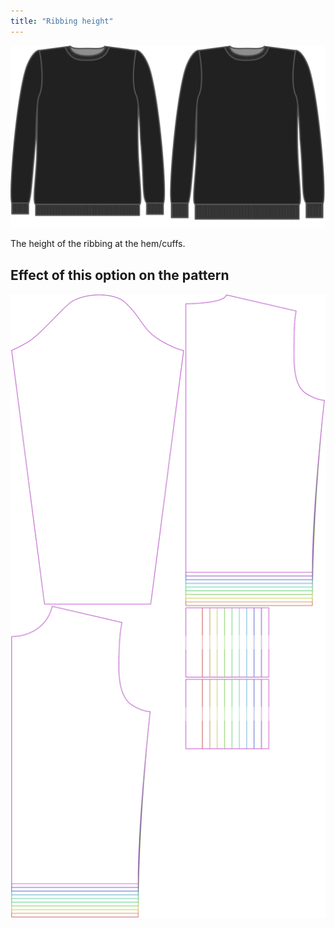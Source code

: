 ```yaml
---
title: "Ribbing height"
---
```


![Ribbing height](ribbingheight.svg)

The height of the ribbing at the hem/cuffs.

## Effect of this option on the pattern

![This image shows the effect of this option by superimposing several variants that have a different value for this option](sven_ribbingheight_sample.svg "Effect of this option on the pattern")
